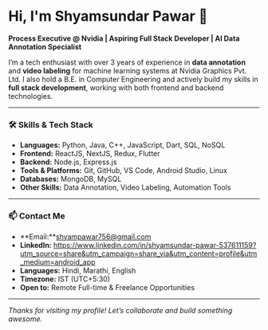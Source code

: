 # Hi, I'm Shyamsundar Pawar 👋

**Process Executive @ Nvidia | Aspiring Full Stack Developer | AI Data Annotation Specialist**

I’m a tech enthusiast with over 3 years of experience in **data annotation** and **video labeling** for machine learning systems at Nvidia Graphics Pvt. Ltd. I also hold a B.E. in Computer Engineering and actively build my skills in **full stack development**, working with both frontend and backend technologies.

---

### 🛠️ Skills & Tech Stack

- **Languages:** Python, Java, C++, JavaScript, Dart, SQL, NoSQL  
- **Frontend:** ReactJS, NextJS, Redux, Flutter  
- **Backend:** Node.js, Express.js  
- **Tools & Platforms:** Git, GitHub, VS Code, Android Studio, Linux  
- **Databases:** MongoDB, MySQL  
- **Other Skills:** Data Annotation, Video Labeling, Automation Tools  

---

### 📫 Contact Me

- **Email:**shyampawar756@gmail.com  
- **LinkedIn:** https://www.linkedin.com/in/shyamsundar-pawar-537611159?utm_source=share&utm_campaign=share_via&utm_content=profile&utm_medium=android_app
- **Languages:** Hindi, Marathi, English  
- **Timezone:** IST (UTC+5:30)  
- **Open to:** Remote Full-time & Freelance Opportunities

---

*Thanks for visiting my profile! Let’s collaborate and build something awesome.*
